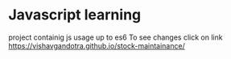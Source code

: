 # Javascript learning
 project containig js usage up to es6
 To see changes click on link https://vishavgandotra.github.io/stock-maintainance/
